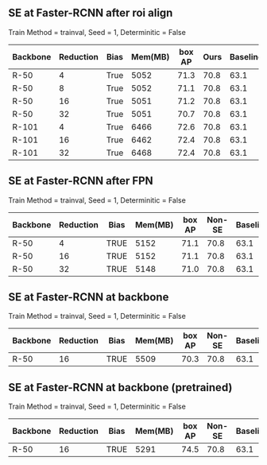 ## SE at Faster-RCNN after roi align 
Train Method = trainval,  Seed = 1,   Determinitic = False 

| Backbone | Reduction | Bias  | Mem(MB) | box AP | Ours   | Baseline |
|----------|-----------|-------|---------|--------|--------|----------|
| R-50     | 4         | True  | 5052    | 71.3   | 70.8   | 63.1     |
| R-50     | 8         | True  | 5052    | 71.1   | 70.8   | 63.1     |
| R-50     | 16        | True  | 5051    | 71.2   | 70.8   | 63.1     |
| R-50     | 32        | True  | 5051    | 70.7   | 70.8   | 63.1     |
| R-101    | 4         | True  | 6466    | 72.6   | 70.8   | 63.1     |
| R-101    | 16        | True  | 6462    | 72.4   | 70.8   | 63.1     |
| R-101    | 32        | True  | 6468    | 72.4   | 70.8   | 63.1     |



## SE at Faster-RCNN after FPN 
Train Method = trainval,  Seed = 1,   Determinitic = False 

| Backbone | Reduction | Bias  | Mem(MB) | box AP | Non-SE | Baseline |
|----------|-----------|-------|---------|--------|--------|----------|
| R-50     | 4         | TRUE  | 5152    | 71.1   | 70.8   | 63.1     |
| R-50     | 16        | TRUE  | 5152    | 71.1   | 70.8   | 63.1     |
| R-50     | 32        | TRUE  | 5148    | 71.0   | 70.8   | 63.1     |




## SE at Faster-RCNN at backbone 
Train Method = trainval,  Seed = 1,   Determinitic = False 

| Backbone | Reduction | Bias  | Mem(MB) | box AP | Non-SE | Baseline |
|----------|-----------|-------|---------|--------|--------|----------|
| R-50     | 16        | TRUE  | 5509    | 70.3   | 70.8   | 63.1     |



## SE at Faster-RCNN at backbone (pretrained)
Train Method = trainval,  Seed = 1,   Determinitic = False 

| Backbone | Reduction | Bias  | Mem(MB) | box AP | Non-SE | Baseline |
|----------|-----------|-------|---------|--------|--------|----------|
| R-50     | 16        | TRUE  | 5291    | 74.5   | 70.8   | 63.1     |
